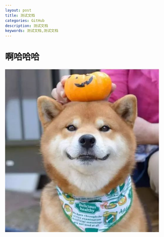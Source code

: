 ```yaml
---
layout: post
title: 测试文档
categories: GitHub
description: 测试文档
keywords: 测试文档,测试文档
---
```


# 啊哈哈哈

![picture](../assets/img/picture.png)